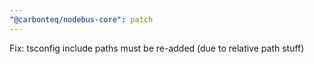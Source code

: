 ```yaml
---
"@carbonteq/nodebus-core": patch
---
```


Fix: tsconfig include paths must be re-added (due to relative path stuff)
